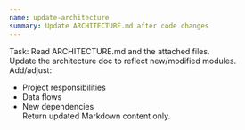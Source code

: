 ```yaml
---
name: update-architecture
summary: Update ARCHITECTURE.md after code changes
---
```


Task:
Read ARCHITECTURE.md and the attached files.  
Update the architecture doc to reflect new/modified modules.  
Add/adjust:
- Project responsibilities
- Data flows
- New dependencies  
Return updated Markdown content only.
